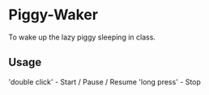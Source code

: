 # Piggy-Waker
To wake up the lazy piggy sleeping in class.

## Usage
'double click' - Start / Pause / Resume
'long press' - Stop
